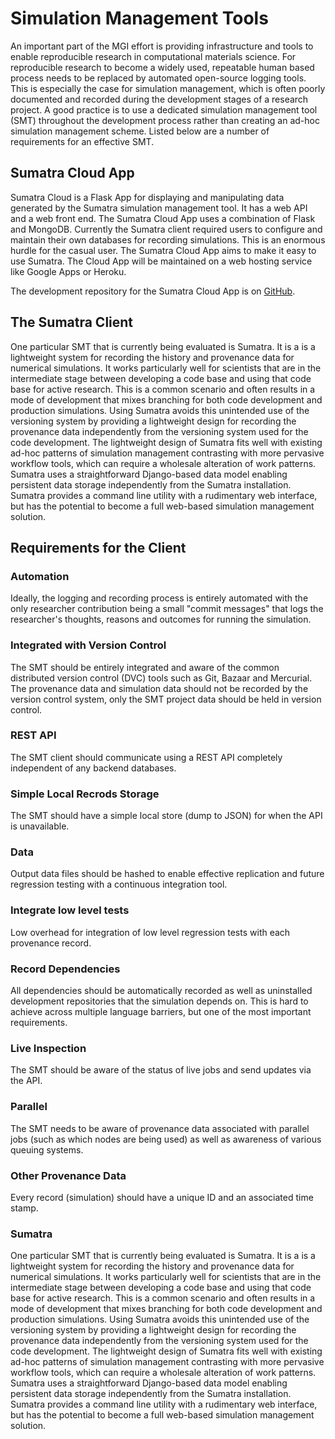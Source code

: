 # Simulation Management Tools

An important part of the MGI effort is providing infrastructure and
tools to enable reproducible research in computational materials
science. For reproducible research to become a widely used, repeatable
human based process needs to be replaced by automated open-source
logging tools. This is especially the case for simulation management,
which is often poorly documented and recorded during the development
stages of a research project. A good practice is to use a dedicated
simulation management tool (SMT) throughout the development process
rather than creating an ad-hoc simulation management scheme. Listed
below are a number of requirements for an effective SMT.

## Sumatra Cloud App

Sumatra Cloud is a Flask App for displaying and manipulating data
generated by the Sumatra simulation management tool. It has a web API
and a web front end. The Sumatra Cloud App uses a combination of Flask
and MongoDB. Currently the Sumatra client required users to configure
and maintain their own databases for recording simulations. This is an
enormous hurdle for the casual user. The Sumatra Cloud App aims to
make it easy to use Sumatra. The Cloud App will be maintained on a web
hosting service like Google Apps or Heroku.

The development repository for the Sumatra Cloud App is on
[GitHub](https://github.com/materialsinnovation/sumatra-cloud).

## The Sumatra Client

One particular SMT that is currently being evaluated is Sumatra. It is
a is a lightweight system for recording the history and provenance
data for numerical simulations. It works particularly well for
scientists that are in the intermediate stage between developing a
code base and using that code base for active research. This is a
common scenario and often results in a mode of development that mixes
branching for both code development and production simulations. Using
Sumatra avoids this unintended use of the versioning system by
providing a lightweight design for recording the provenance data
independently from the versioning system used for the code
development. The lightweight design of Sumatra fits well with existing
ad-hoc patterns of simulation management contrasting with more
pervasive workflow tools, which can require a wholesale alteration of
work patterns. Sumatra uses a straightforward Django-based data model
enabling persistent data storage independently from the Sumatra
installation. Sumatra provides a command line utility with a
rudimentary web interface, but has the potential to become a full
web-based simulation management solution.

## Requirements for the Client

### Automation

Ideally, the logging and recording process is entirely automated with
the only researcher contribution being a small "commit messages" that
logs the researcher's thoughts, reasons and outcomes for running the
simulation.

### Integrated with Version Control

The SMT should be entirely integrated and aware of the common
distributed version control (DVC) tools such as Git, Bazaar and
Mercurial. The provenance data and simulation data should not be
recorded by the version control system, only the SMT project data
should be held in version control.

### REST API

The SMT client should communicate using a REST API completely
independent of any backend databases.

### Simple Local Recrods Storage

The SMT should have a simple local store (dump to JSON) for when the
API is unavailable.

### Data

Output data files should be hashed to enable effective replication and
future regression testing with a continuous integration tool.

### Integrate low level tests

Low overhead for integration of low level regression tests with each
provenance record.

### Record Dependencies

All dependencies should be automatically recorded as well as
uninstalled development repositories that the simulation depends
on. This is hard to achieve across multiple language barriers, but one
of the most important requirements.

### Live Inspection

The SMT should be aware of the status of live jobs and send updates
via the API.

### Parallel

The SMT needs to be aware of provenance data associated with parallel
jobs (such as which nodes are being used) as well as awareness of
various queuing systems.

### Other Provenance Data

Every record (simulation) should have a unique ID and an associated time stamp.

### Sumatra

One particular SMT that is currently being evaluated is Sumatra. It is
a is a lightweight system for recording the history and provenance
data for numerical simulations. It works particularly well for
scientists that are in the intermediate stage between developing a
code base and using that code base for active research. This is a
common scenario and often results in a mode of development that mixes
branching for both code development and production simulations. Using
Sumatra avoids this unintended use of the versioning system by
providing a lightweight design for recording the provenance data
independently from the versioning system used for the code
development. The lightweight design of Sumatra fits well with existing
ad-hoc patterns of simulation management contrasting with more
pervasive workflow tools, which can require a wholesale alteration of
work patterns. Sumatra uses a straightforward Django-based data model
enabling persistent data storage independently from the Sumatra
installation. Sumatra provides a command line utility with a
rudimentary web interface, but has the potential to become a full
web-based simulation management solution.



